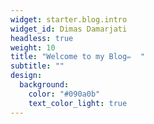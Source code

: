 ```yaml
---
widget: starter.blog.intro
widget_id: Dimas Damarjati
headless: true
weight: 10
title: "Welcome to my Blog✏️  "
subtitle: ""
design:
  background:
    color: "#090a0b"
    text_color_light: true
---
```

